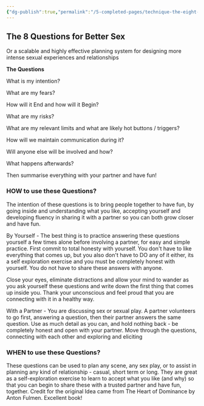 ```yaml
---
{"dg-publish":true,"permalink":"/5-completed-pages/technique-the-eight-questions-for-better-sex/","dgHomeLink":true,"dgPassFrontmatter":false}
---
```



## The 8 Questions for Better Sex

Or a scalable and highly effective planning system for designing more intense sexual experiences and relationships

**The Questions**

What is my intention?

What are my fears?

How will it End and how will it Begin?

What are my risks?

What are my relevant limits and what are likely hot buttons / triggers?

How will we maintain communication during it?

Will anyone else will be involved and how?

What happens afterwards?

Then summarise everything with your partner and have fun!

### HOW to use these Questions?

The intention of these questions is to bring people together to have fun, by going inside and understanding what you like, accepting yourself and developing fluency in sharing it with a partner so you can both grow closer and have fun.

By Yourself - The best thing is to practice answering these questions yourself a few times alone before involving a partner, for easy and simple practice. First commit to total honesty with yourself. You don't have to like everything that comes up, but you also don't have to DO any of it either, its a self exploration exercise and you must be completely honest with yourself. You do not have to share these answers with anyone.

Close your eyes, eliminate distractions and allow your mind to wander as you ask yourself these questions and write down the first thing that comes up inside you. Thank your unconscious and feel proud that you are connecting with it in a healthy way. 

With a Partner - You are discussing sex or sexual play. A partner volunteers to go first, answering a question, then their partner answers the same question. Use as much detail as you can, and hold nothing back - be completely honest and open with your partner. Move through the questions, connecting with each other and exploring and eliciting

### WHEN to use these Questions?

These questions can be used to plan any scene, any sex play, or to assist in planning any kind of relationship - casual, short term or long. They are great as a self-exploration exercise to learn to accept what you like (and why) so that you can begin to share these with a trusted partner and have fun, together. Credit for the original Idea came from The Heart of Dominance by Anton Fulmen. Excellent book!
